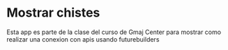 # Mostrar chistes

Esta app es parte de la clase del curso de Gmaj Center para mostrar como realizar una conexion con apis usando futurebuilders